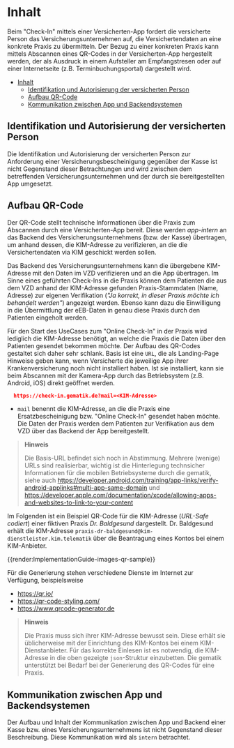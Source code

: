# Inhalt

Beim "Check-In" mittels einer Versicherten-App fordert die versicherte Person das Versicherungsunternehmen auf, die Versichertendaten an eine konkrete Praxis zu übermitteln.
Der Bezug zu einer konkreten Praxis kann mittels Abscannen eines QR-Codes in der Versicherten-App hergestellt werden, der als Ausdruck in einem Aufsteller am Empfangstresen oder auf einer Internetseite (z.B. Terminbuchungsportal) dargestellt wird.

- [Inhalt](#inhalt)
  - [Identifikation und Autorisierung der versicherten Person](#identifikation-und-autorisierung-der-versicherten-person)
  - [Aufbau QR-Code](#aufbau-qr-code)
  - [Kommunikation zwischen App und Backendsystemen](#kommunikation-zwischen-app-und-backendsystemen)

## Identifikation und Autorisierung der versicherten Person

Die Identifikation und Autorisierung der versicherten Person zur Anforderung einer Versicherungsbescheinigung gegenüber der Kasse ist nicht Gegenstand dieser Betrachtungen und wird zwischen dem betreffenden Versicherungsunternehmen und der durch sie bereitgestellten App umgesetzt.

## Aufbau QR-Code

Der QR-Code stellt technische Informationen über die Praxis zum Abscannen durch eine Versicherten-App bereit.
Diese werden _app-intern_ an das Backend des Versicherungsunternehmens (bzw. der Kasse) übertragen, um anhand dessen, die KIM-Adresse zu verifizieren, an die die Versichertendaten via KIM geschickt werden sollen.

Das Backend des Versicherungsunternehmens kann die übergebene KIM-Adresse mit den Daten im VZD verifizieren und an die App übertragen.
Im Sinne eines geführten Check-Ins in die Praxis können dem Patienten die aus dem VZD anhand der KIM-Adresse gefunden Praxis-Stammdaten (Name, Adresse) zur eigenen Verifikation (_"Ja korrekt, in dieser Praxis möchte ich behandelt werden"_) angezeigt werden. Ebenso kann dazu die Einwilligung in die Übermittlung der eEB-Daten in genau diese Praxis durch den Patienten eingeholt werden.

Für den Start des UseCases zum "Online Check-In" in der Praxis wird lediglich die KIM-Adresse benötigt, an welche die Praxis die Daten über den Patienten gesendet bekommen möchte. Der Aufbau des QR-Codes gestaltet sich daher sehr schlank. Basis ist eine `URL`, die als Landing-Page Hinweise geben kann, wenn Versicherte die jeweilige App ihrer Krankenversicherung noch nicht installiert haben. Ist sie installiert, kann sie beim Abscannen mit der Kamera-App durch das Betriebsystem (z.B. Android, iOS) direkt geöffnet werden.

```json
  https://check-in.gematik.de?mail=<KIM-Adresse>
```

- `mail` benennt die KIM-Adresse, an die die Praxis eine Ersatzbescheinigung bzw. "Online Check-In" gesendet haben möchte. Die Daten der Praxis werden dem Patienten zur Verifikation aus dem VZD über das Backend der App bereitgestellt.

> **Hinweis**
>
> Die Basis-URL befindet sich noch in Abstimmung.
> Mehrere (wenige) URLs sind realisierbar, wichtig ist die Hinterlegung technsicher Informationen für die mobilen Betriebsysteme durch die gematik, siehe auch
> https://developer.android.com/training/app-links/verify-android-applinks#multi-app-same-domain und
> https://developer.apple.com/documentation/xcode/allowing-apps-and-websites-to-link-to-your-content

Im Folgenden ist ein Beispiel QR-Code für die KIM-Adresse (*URL-Safe codiert*) einer fiktiven Praxis _Dr. Baldgesund_ dargestellt. Dr. Baldgesund erhält die KIM-Adresse `praxis-dr-baldgesund@kim-dienstleister.kim.telematik` über die Beantragung eines Kontos bei einem KIM-Anbieter.

<!--- generated at https://gchq.github.io/CyberChef -->
{{render:ImplementationGuide-images-qr-sample}}

Für die Generierung stehen verschiedene Dienste im Internet zur Verfügung, beispielsweise

- https://qr.io/
- https://qr-code-styling.com/
- https://www.qrcode-generator.de

> **Hinweis**
>
> Die Praxis muss sich ihrer KIM-Adresse bewusst sein.
> Diese erhält sie üblicherweise mit der Einrichtung des KIM-Kontos bei einem KIM-Dienstanbieter.
> Für das korrekte Einlesen ist es notwendig, die KIM-Adresse in die oben gezeigte `json`-Struktur einzubetten.
> Die gematik unterstützt bei Bedarf bei der Generierung des QR-Codes für eine Praxis.

## Kommunikation zwischen App und Backendsystemen

Der Aufbau und Inhalt der Kommunikation zwischen App und Backend einer Kasse bzw. eines Versicherungsunternehmens ist nicht Gegenstand dieser Beschreibung.
Diese Kommunikation wird als `intern` betrachtet.
